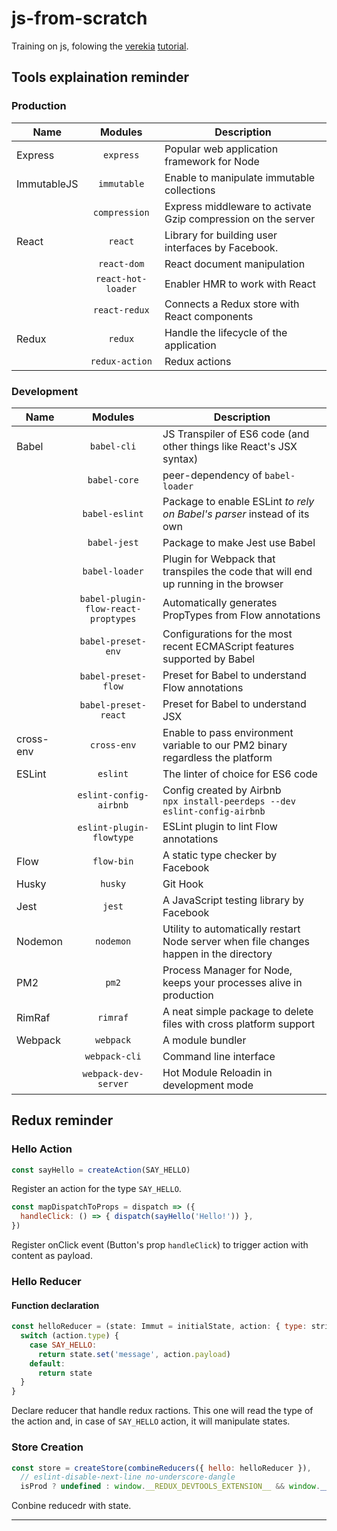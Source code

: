 # js-from-scratch
Training on js, folowing the [verekia][] [tutorial][].

## Tools explaination reminder

### Production

|Name       |Modules           |Description
|-----------|:----------------:|-----------
|Express    |`express`         |Popular web application framework for Node
|ImmutableJS|`immutable`       |Enable to manipulate immutable collections
|           |`compression`     |Express middleware to activate Gzip compression on the server
|React      |`react`           |Library for building user interfaces by Facebook.
|           |`react-dom`       |React document manipulation
|           |`react-hot-loader`|Enabler HMR to work with React
|           |`react-redux`     |Connects a Redux store with React components
|Redux      |`redux`           |Handle the lifecycle of the application
|           |`redux-action`    |Redux actions

### Development

|Name     |Modules                            |Description
|---------|:---------------------------------:|-----------
|Babel    |`babel-cli`                        |JS Transpiler of ES6 code (and other things like React's JSX syntax)
|         |`babel-core`                       |peer-dependency of `babel-loader`
|         |`babel-eslint`                     |Package to enable ESLint *to rely on Babel's parser* instead of its own
|         |`babel-jest`                       |Package to make Jest use Babel
|         |`babel-loader`                     |Plugin for Webpack that transpiles the code that will end up running in the browser
|         |`babel-plugin-flow-react-proptypes`|Automatically generates PropTypes from Flow annotations
|         |`babel-preset-env`                 |Configurations for the most recent ECMAScript features supported by Babel
|         |`babel-preset-flow`                |Preset for Babel to understand Flow annotations
|         |`babel-preset-react`               |Preset for Babel to understand JSX
|cross-env|`cross-env`                        |Enable to pass environment variable to our PM2 binary regardless the platform
|ESLint   |`eslint`                           |The linter of choice for ES6 code
|         |`eslint-config-airbnb`             |Config created by Airbnb<br/>`npx install-peerdeps --dev eslint-config-airbnb`
|         |`eslint-plugin-flowtype`           |ESLint plugin to lint Flow annotations
|Flow     |`flow-bin`                         |A static type checker by Facebook
|Husky    |`husky`                            |Git Hook
|Jest     |`jest`                             |A JavaScript testing library by Facebook
|Nodemon  |`nodemon`                          |Utility to automatically restart Node server when file changes happen in the directory|
|PM2      |`pm2`                              |Process Manager for Node, keeps your processes alive in production
|RimRaf   |`rimraf`                           |A neat simple package to delete files with cross platform support
|Webpack  |`webpack`                          |A module bundler
|         |`webpack-cli`                      |Command line interface
|         |`webpack-dev-server`               |Hot Module Reloadin in development mode

## Redux reminder

### Hello Action

```JavaScript
const sayHello = createAction(SAY_HELLO)
```

Register an action for the type `SAY_HELLO`.

```JavaScript
const mapDispatchToProps = dispatch => ({
  handleClick: () => { dispatch(sayHello('Hello!')) },
})
```

Register onClick event (Button's prop `handleClick`) to trigger action with content as payload.

### Hello Reducer

#### Function declaration

```JavaScript
const helloReducer = (state: Immut = initialState, action: { type: string, payload: any }) => {
  switch (action.type) {
    case SAY_HELLO:
      return state.set('message', action.payload)
    default:
      return state
  }
}
```

Declare reducer that handle redux ractions. This one will read the type of the action and, in case of `SAY_HELLO` action, it will manipulate states.

### Store Creation

```JavaScript
const store = createStore(combineReducers({ hello: helloReducer }),
  // eslint-disable-next-line no-underscore-dangle
  isProd ? undefined : window.__REDUX_DEVTOOLS_EXTENSION__ && window.__REDUX_DEVTOOLS_EXTENSION__())
```

Conbine reducedr with state.

---------------------------------------------------------

[verekia]:  https://github.com/verekia "Verakia GitHub page"
[tutorial]: https://github.com/verekia/js-stack-from-scratch/ "JavaScript Stack from Scratch"